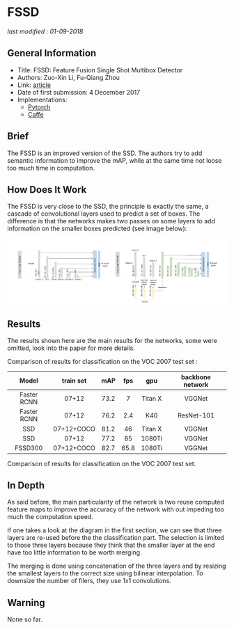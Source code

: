 # FSSD

_last modified : 01-09-2018_

## General Information

- Title: FSSD: Feature Fusion Single Shot Multibox Detector
- Authors: Zuo-Xin Li, Fu-Qiang Zhou
- Link: [article](https://arxiv.org/pdf/1712.00960.pdf)
- Date of first submission: 4 December 2017
- Implementations:
    - [Pytorch](https://github.com/lzx1413/PytorchSSD)
    - [Caffe](https://github.com/lzx1413/CAFFE_SSD/tree/fssd)

## Brief

The FSSD is an improved version of the SSD. The authors try to add semantic information to improve the mAP, while at the same time not loose too much time in computation. 

## How Does It Work

The FSSD is very close to the SSD, the principle is exactly the same, a cascade of convolutional layers used to predict a set of boxes. The  difference is that the networks makes two passes on some layers to add information on the smaller boxes predicted (see image below):

![SSD/FSSD comparison](https://raw.githubusercontent.com/D3lt4lph4/papers/master/docs/images/imagedetection/fssd/fssd.png "SSD/FSSD comparison")

## Results

The results shown here are the main results for the networks, some were omitted, look into the paper for more details.

Comparison of results for classification on the VOC 2007 test set :

| Model | train set | mAP | fps | gpu | backbone network |
|:-----:|:---------:|:---:|:---:|:---:|:----------------:|
| Faster RCNN | 07+12 | 73.2 | 7 | Titan X | VGGNet |
| Faster RCNN | 07+12 | 76.2 | 2.4 | K40 | ResNet-101 |
| SSD | 07+12+COCO | 81.2 | 46 | Titan X | VGGNet |
| SSD | 07+12 | 77.2 | 85 | 1080Ti | VGGNet |
| FSSD300 | 07+12+COCO | 82.7 | 65.8 | 1080Ti | VGGNet |

Comparison of results for classification on the VOC 2007 test set.

## In Depth

As said before, the main particularity of the network is two reuse computed feature maps to improve the accuracy of the network with out impeding too much the computation speed.

If one takes a look at the diagram in the first section, we can see that three layers are re-used before the the classification part. The selection is limited to those three layers because they think that the smaller layer at the end have too little information to be worth merging.

The merging is done using concatenation of the three layers and by resizing the smallest layers to the correct size using bilinear interpolation. To downsize the number of filers, they use 1x1 convolutions.


## Warning

None so far.

